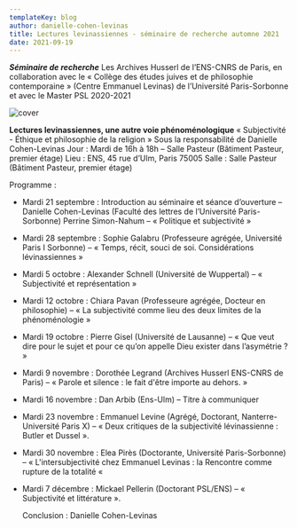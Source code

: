 ```yaml
---
templateKey: blog
author: danielle-cohen-levinas
title: Lectures levinassiennes - séminaire de recherche automne 2021
date: 2021-09-19
---
```

***Séminaire de recherche***
Les Archives Husserl de l’ENS-CNRS de Paris, en collaboration avec le « Collège des études juives et de philosophie contemporaine » (Centre Emmanuel Levinas) de l’Université Paris-Sorbonne et avec le Master PSL
2020-2021

![cover](/img/520px-emmanuel_levinas.jpg "cover")

**Lectures levinassiennes, une autre voie phénoménologique**
« Subjectivité - Éthique et philosophie de la religion »
Sous la responsabilité de Danielle Cohen-Levinas
Jour : Mardi de 16h à 18h – Salle Pasteur (Bâtiment Pasteur, premier étage)
Lieu : ENS, 45 rue d’Ulm, Paris 75005
Salle : Salle Pasteur (Bâtiment Pasteur, premier étage)

Programme :

* Mardi 21 septembre : Introduction au séminaire et séance d’ouverture –
  Danielle Cohen-Levinas (Faculté des lettres de l’Université Paris-Sorbonne)
  Perrine Simon-Nahum – « Politique et subjectivité »
* Mardi 28 septembre : Sophie Galabru (Professeure agrégée, Université Paris I
  Sorbonne) – « Temps, récit, souci de soi. Considérations lévinassiennes »
* Mardi 5 octobre : Alexander Schnell (Université de Wuppertal) – « Subjectivité
  et représentation »
* Mardi 12 octobre : Chiara Pavan (Professeure agrégée, Docteur en
  philosophie) – « La subjectivité comme lieu des deux limites de la
  phénoménologie »
* Mardi 19 octobre : Pierre Gisel (Université de Lausanne) – « Que veut dire
  pour le sujet et pour ce qu’on appelle Dieu exister dans l’asymétrie ? »
* Mardi 9 novembre : Dorothée Legrand (Archives Husserl ENS-CNRS de
  Paris) –
  « Parole et silence : le fait d'être importe au dehors. »
* Mardi 16 novembre : Dan Arbib (Ens-Ulm) – Titre à communiquer
* Mardi 23 novembre : Emmanuel Levine (Agrégé, Doctorant, Nanterre-
  Université Paris X) – « Deux critiques de la subjectivité lévinassienne : Butler et
  Dussel ».
* Mardi 30 novembre : Elea Pirès (Doctorante, Université Paris-Sorbonne) –
  « L'intersubjectivité chez Emmanuel Levinas : la Rencontre comme rupture de la
  totalité «
* Mardi 7 décembre : Mickael Pellerin (Doctorant PSL/ENS) – « Subjectivité et
  littérature ».

  Conclusion : Danielle Cohen-Levinas